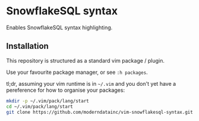 # SnowflakeSQL syntax

Enables SnowflakeSQL syntax highlighting.

## Installation

This repository is structured as a standard vim package / plugin.

Use your favourite package manager, or see `:h packages`.

tl;dr, assuming your vim runtime is in `~/.vim` and you don't yet have a
pereference for how to organise your packages:

```sh
mkdir -p ~/.vim/pack/lang/start
cd ~/.vim/pack/lang/start
git clone https://github.com/moderndatainc/vim-snowflakesql-syntax.git
```

